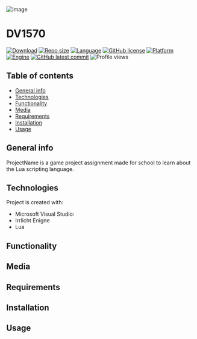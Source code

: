 
![image](https://user-images.githubusercontent.com/53872055/140231358-44062c9a-18b8-492f-9cea-9c555a86a9a3.png)

# DV1570

[![Download](https://img.shields.io/github/downloads/Jonathan-source/DV1570/total)]()
[![Repo size](https://img.shields.io/github/repo-size/Jonathan-source/DV1570)]()
[![Language](https://img.shields.io/badge/language-C%2B%2B-yellow)]()
[![GitHub license](https://img.shields.io/github/license/Jonathan-source/DV1570)]()
[![Platform](https://img.shields.io/badge/platform-Windows-blue)]()
[![Engine](https://img.shields.io/badge/engine-Irrlicht-yellow)]()
[![GitHub latest commit](https://img.shields.io/github/last-commit/Jonathan-source/DV1570)]()
![Profile views](https://gpvc.arturio.dev/Jonathan-source)

## Table of contents
* [General info](#general-info)
* [Technologies](#technologies)
* [Functionality](#functionality)
* [Media](#media)
* [Requirements](#requirements)
* [Installation](#installation)
* [Usage](#usage)

## General info
ProjectName is a game project assignment made for school to learn about the Lua scripting language.

## Technologies
Project is created with:
* Microsoft Visual Studio: 
* Irrlicht Enigne
* Lua

## Functionality

## Media

## Requirements
## Installation
## Usage
